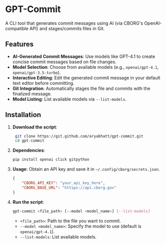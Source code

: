 # GPT-Commit

A CLI tool that generates commit messages using AI (via CBORG's OpenAI-compatible API) and stages/commits files in Git.

## Features
- **AI-Generated Commit Messages**: Use models like GPT-4.1 to create concise commit messages based on file changes.
- **Model Selection**: Choose from available models (e.g., `openai/gpt-4.1`, `openai/gpt-3.5-turbo`).
- **Interactive Editing**: Edit the generated commit message in your default text editor before committing.
- **Git Integration**: Automatically stages the file and commits with the finalized message.
- **Model Listing**: List available models via `--list-models`.

## Installation
1. **Download the script**:  
   ```bash
    git clone https://git.github.com/aryabhatt/gpt-commit.git
    cd gpt-commit
    ```

2. **Dependencies**:
   ```bash
   pip install openai click gitpython
    ```
3. **Usage**: Obtain an API key and save it in `~/.config/cborg/secrets.json`.
    ```json
    {
        "CBORG_API_KEY": "your_api_key_here",
        "CBORG_BASE_URL": "httsps://api.cborg.gov"
    }
    ```
3. **Run the script**:
    ```bash
    gpt-commit <file_path> [--model <model_name>] [--list-models]
   ```
    
    - `<file_path>`: Path to the file you want to commit.
    - `--model <model_name>`: Specify the model to use (default is `openai/gpt-4.1`).
    - `--list-models`: List available models.

